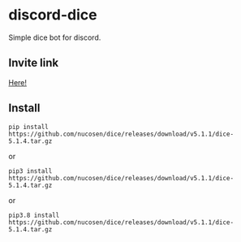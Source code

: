 # discord-dice

Simple dice bot for discord.

## Invite link

[Here!](https://discord.com/api/oauth2/authorize?client_id=855433313061044224&permissions=277025507392&scope=bot%20applications.commands)

## Install

`pip install https://github.com/nucosen/dice/releases/download/v5.1.1/dice-5.1.4.tar.gz`

or

`pip3 install https://github.com/nucosen/dice/releases/download/v5.1.1/dice-5.1.4.tar.gz`

or

`pip3.8 install https://github.com/nucosen/dice/releases/download/v5.1.1/dice-5.1.4.tar.gz`

